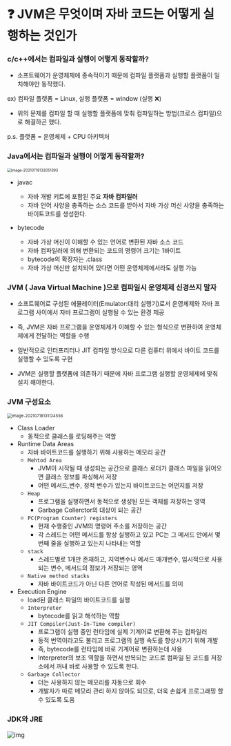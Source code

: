 # :question: ​JVM은 무엇이며 자바 코드는 어떻게 실행하는 것인가

### c/c++에서는 컴파일과 실행이 어떻게 동작할까?

-  소프트웨어가 운영체제에 종속적이기 때문에 컴파일 플랫폼과 실행할 플랫폼이 일치해야만 동작했다.

  ex) 컴파일 플랫폼 = Linux, 실행 플랫폼 = window (실행 :x:)

- 위의 문제를 컴파일 할 때 실행할 플랫폼에 맞춰 컴파일하는 방법(크로스 컴파일)으로 해결하곤 했다.



p.s. 플랫폼 = 운영체제 + CPU 아키텍처



### Java에서는 컴파일과 실행이 어떻게 동작할까?

<img src="C:\Users\multicampus\AppData\Roaming\Typora\typora-user-images\image-20210718133051393.png" alt="image-20210718133051393" style="zoom:60%;" />

- javac 
  - 자바 개발 키트에 포함된 주요 **자바 컴파일러**
  - 자바 언어 사양을 충족하는 소스 코드를 받아서 자바 가상 머신 사양을 충족하는 바이트코드를 생성한다.

- bytecode
  - 자바 가상 머신이 이해할 수 있는 언어로 변환된 자바 소스 코드
  - 자바 컴파일러에 의해 변환되는 코드의 명령어 크기는 1바이트
  - bytecode의 확장자는 .class
  - 자바 가상 머신만 설치되어 있다면 어떤 운영체제에서라도 실행 가능



### JVM ( Java Virtual Machine )으로 컴파일시 운영체제 신경쓰지 말자

- 소프트웨어로 구성된 에뮬레이터(Emulator:대리 실행기)로서 운영체제와 자바 프로그램 사이에서 자바 프로그램이 실행될 수 있는 환경 제공
- 즉, JVM은 자바 프로그램을 운영체제가 이해할 수 있는 형식으로 변환하여 운영체제에게 전달하는 역할을 수행

- 일반적으로 인터프리터나 JIT 컴파일 방식으로 다른 컴퓨터 위에서 바이트 코드를 실행할 수 있도록 구현
- JVM은 실행할 플랫폼에 의존하기 때문에 자바 프로그램 실행할 운영체제에 맞춰 설치 해야한다.



### JVM 구성요소

<img src="C:\Users\multicampus\AppData\Roaming\Typora\typora-user-images\image-20210718131124556.png" alt="image-20210718131124556" style="zoom: 67%;" />

- Class Loader
  - 동적으로 클래스를 로딩해주는 역할
- Runtime Data Areas 
  - 자바 바이트코드를 실행하기 위해 사용하는 메모리 공간
  - `Mehtod Area`
    - JVM이 시작될 때 생성되는 공간으로 클래스 로더가 클래스 파일을 읽어오면 클래스 정보를 파싱해서 저장
    - 어떤 메서드,변수, 정적 변수가 있는지 바이트코드는 어떤지를 저장
  - `Heap`
    - 프로그램을 실행하면서 동적으로 생성된 모든 객체를 저장하는 영역
    - Garbage Collerctor의 대상이 되는 공간
  - `PC(Program Counter) registers`
    - 현재 수행중인 JVM의 명령어 주소를 저장하는 공간
    - 각 스레드는 어떤 메서드를 항상 실행하고 있고 PC는 그 메서드 안에서 몇 번째 줄을 실행하고 있는지 나타내는 역할
  - `stack`
    - 스레드별로 1개만 존재하고, 지역변수나 메서드 매개변수, 임시적으로 사용되는 변수, 메서드의 정보가 저장되는 영역
  - `Native method stacks`
    - 자바 바이트코드가 아닌 다른 언어로 작성된 메서드를 의미
- Execution Engine
  - load된 클래스 파일의 바이트코드를 실행
  - `Interpreter`
    - bytecode를 읽고 해석하는 역할
  - `JIT Compiler(Just-In-Time compiler) `
    - 프로그램이 실행 중인 런타임에 실제 기계어로 변환해 주는 컴파일러
    - 동적 번역이라고도 불리고 프로그램의 실행 속도를 향상시키기 위해 개발
    - 즉, bytecode를 런타임에 바로 기계어로 변환하는데 사용
    - Interpreter의 보조 역할을 하면서 반복되는 코드로 컴파일 된 코드를 저장소에서 꺼내 바로 사용할 수 있도록 한다.
  - `Garbage Collector`
    - 더는 사용하지 않는 메모리를 자동으로 회수
    - 개발자가 따로 메모리 관리 하지 않아도 되므로, 더욱 손쉽게 프로그래밍 할 수 있도록 도움



### JDK와 JRE

![img](https://blog.kakaocdn.net/dn/bdyAwE/btqM4zPa2T4/5qOskY2htyUYDxJBHTDE3K/img.png)

